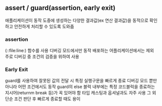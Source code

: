 ## assert / guard(assertion, early exit)
애플리케이션이 동작 도중에 생성하는 다양한 결과값(ex 연산 결과값)을 동적으로 확인하고 안전하게 처리할 수 있도록 도와줌  

### assertion
(_:_:file:line:) 함수를 사용
디버깅 모드에서만 동작
배포하는 어플리케이션에서는 제외
주로 디버깅 중 조건의 검증을 위하여 사용

### Early Exit
guard를 사용하여 잘못된 값의 전달 시 특정 실행구문을 빠르게 종료
디버깅 모드 뿐만 아니라 어떤 조건에서도 동작
guard의 else 블럭 내부에는 특정 코드블럭을 종료하는 지시어(returnm break 등)가 꼭 있어야 함
타입 캐스팅과 옵셔널과도 자주 사용
그 외 단순 조건 판단 후 빠르게 종료할 때도 용이

